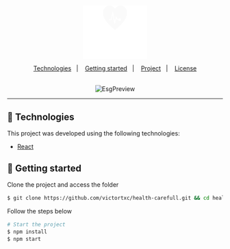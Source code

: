 <div align="center">
    <img align="center" alt="esg" title="agro" src="src/assets/logo.png" width="150" />
</div>

<p align="center">
  <a href="#-technologies">Technologies</a>&nbsp;&nbsp;&nbsp;|&nbsp;&nbsp;&nbsp;
  <a href="#-getting-started">Getting started</a>&nbsp;&nbsp;&nbsp;|&nbsp;&nbsp;&nbsp;
  <a href="#-project">Project</a>&nbsp;&nbsp;&nbsp;|&nbsp;&nbsp;&nbsp;
  <a href="#-license">License</a>
</p>

<br>

<div align="center">
  <img alt="EsgPreview" src="src/assets/preview.png">
</div>

---

## 🧪 Technologies

This project was developed using the following technologies:

-   [React](https://react.dev/)

## 🚀 Getting started

Clone the project and access the folder

```bash
$ git clone https://github.com/victortxc/health-carefull.git && cd health-carefull
```

Follow the steps below

```bash
# Start the project
$ npm install
$ npm start
```
